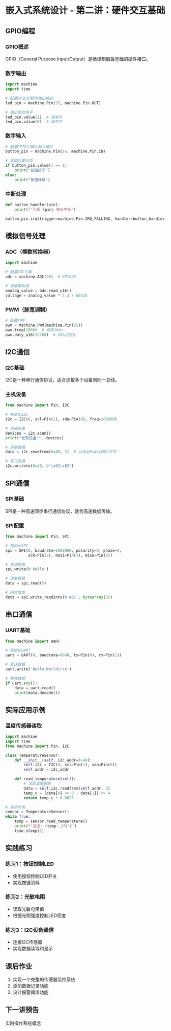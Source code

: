 # 嵌入式系统设计 - 第二讲：硬件交互基础

## GPIO编程

### GPIO概述
GPIO（General Purpose Input/Output）是微控制器最基础的硬件接口。

### 数字输出
```python
import machine
import time

# 配置GPIO引脚为输出模式
led_pin = machine.Pin(25, machine.Pin.OUT)

# 输出高低电平
led_pin.value(1)  # 高电平
led_pin.value(0)  # 低电平
```

### 数字输入
```python
# 配置GPIO引脚为输入模式
button_pin = machine.Pin(16, machine.Pin.IN)

# 读取引脚状态
if button_pin.value() == 1:
    print("按钮按下")
else:
    print("按钮释放")
```

### 中断处理
```python
def button_handler(pin):
    print(f"引脚 {pin} 触发中断")

button_pin.irq(trigger=machine.Pin.IRQ_FALLING, handler=button_handler)
```

## 模拟信号处理

### ADC（模数转换器）
```python
import machine

# 配置ADC引脚
adc = machine.ADC(26)  # GPIO26

# 读取模拟值
analog_value = adc.read_u16()
voltage = analog_value * 3.3 / 65535
```

### PWM（脉宽调制）
```python
# 配置PWM
pwm = machine.PWM(machine.Pin(25))
pwm.freq(1000)  # 频率1kHz
pwm.duty_u16(32768)  # 50%占空比
```

## I2C通信

### I2C基础
I2C是一种串行通信协议，适合连接多个设备到同一总线。

### 主机设备
```python
from machine import Pin, I2C

# 初始化I2C
i2c = I2C(0, scl=Pin(1), sda=Pin(0), freq=100000)

# 扫描设备
devices = i2c.scan()
print("发现设备:", devices)

# 读取数据
data = i2c.readfrom(0x48, 2)  # 从地址0x48读取2字节

# 写入数据
i2c.writeto(0x48, b'\x01\x02')
```

## SPI通信

### SPI基础
SPI是一种高速同步串行通信协议，适合高速数据传输。

### SPI配置
```python
from machine import Pin, SPI

# 初始化SPI
spi = SPI(0, baudrate=1000000, polarity=0, phase=0,
          sck=Pin(2), mosi=Pin(3), miso=Pin(4))

# 发送数据
spi.write(b'Hello')

# 读取数据
data = spi.read(5)

# 同时收发
data = spi.write_readinto(b'ABC', bytearray(3))
```

## 串口通信

### UART基础
```python
from machine import UART

# 初始化UART
uart = UART(0, baudrate=9600, tx=Pin(0), rx=Pin(1))

# 发送数据
uart.write('Hello World\r\n')

# 接收数据
if uart.any():
    data = uart.read()
    print(data.decode())
```

## 实际应用示例

### 温度传感器读取
```python
import machine
import time
from machine import Pin, I2C

class TemperatureSensor:
    def __init__(self, i2c_addr=0x48):
        self.i2c = I2C(0, scl=Pin(1), sda=Pin(0))
        self.addr = i2c_addr

    def read_temperature(self):
        # 读取温度数据
        data = self.i2c.readfrom(self.addr, 2)
        temp_c = (data[0] << 8 | data[1]) >> 4
        return temp_c * 0.0625

# 使用示例
sensor = TemperatureSensor()
while True:
    temp = sensor.read_temperature()
    print(f"温度: {temp:.1f}°C")
    time.sleep(1)
```

## 实践练习

### 练习1：按钮控制LED
- 使用按钮控制LED开关
- 实现按键消抖

### 练习2：光敏电阻
- 读取光敏电阻值
- 根据光照强度控制LED亮度

### 练习3：I2C设备通信
- 连接I2C传感器
- 实现数据读取和显示

## 课后作业
1. 实现一个完整的传感器监控系统
2. 添加数据记录功能
3. 设计报警阈值功能

## 下一讲预告
实时操作系统概念